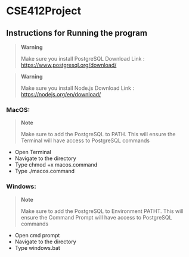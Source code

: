 # CSE412Project

## Instructions for Running the program

> **Warning**
>
> Make sure you install PostgreSQL
> Download Link : https://www.postgresql.org/download/

> **Warning**
>
> Make sure you install Node.js 
> Download Link : https://nodejs.org/en/download/

### MacOS:
> **Note**
>
> Make sure to add the PostgreSQL to PATH. This will ensure the Terminal will have access to PostgreSQL commands
 * Open Terminal
 * Navigate to the directory
 * Type chmod +x macos.command 
 * Type ./macos.command

### Windows:
> **Note**
>
> Make sure to add the PostgreSQL to Environment PATHT. This will ensure the Command Prompt will have access to PostgreSQL commands
 * Open cmd prompt
 * Navigate to the directory
 * Type windows.bat

    
